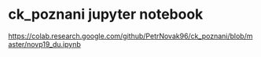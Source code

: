 # ck_poznani jupyter notebook

https://colab.research.google.com/github/PetrNovak96/ck_poznani/blob/master/novp19_du.ipynb